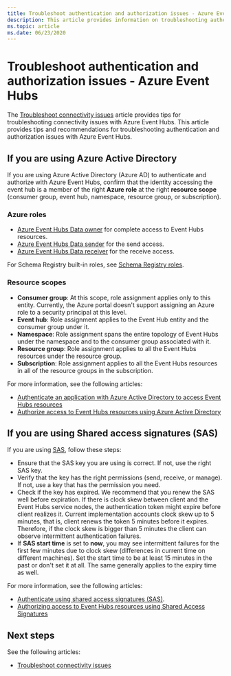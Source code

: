 ```yaml
---
title: Troubleshoot authentication and authorization issues - Azure Event Hubs
description: This article provides information on troubleshooting authentication and authorization issues with Azure Event Hubs. 
ms.topic: article
ms.date: 06/23/2020
---
```


# Troubleshoot authentication and authorization issues - Azure Event Hubs
The [Troubleshoot connectivity issues](troubleshooting-guide.md) article provides tips for troubleshooting connectivity issues with Azure Event Hubs. This article provides tips and recommendations for troubleshooting authentication and authorization issues with Azure Event Hubs. 

## If you are using Azure Active Directory
If you are using Azure Active Directory (Azure AD) to authenticate and authorize with Azure Event Hubs, confirm that the identity accessing the event hub is a member of the right **Azure role** at the right **resource scope** (consumer group, event hub, namespace, resource group, or subscription).

### Azure roles
- [Azure Event Hubs Data owner](../role-based-access-control/built-in-roles.md#azure-event-hubs-data-owner) for complete access to Event Hubs resources.
- [Azure Event Hubs Data sender](../role-based-access-control/built-in-roles.md#azure-event-hubs-data-receiver) for the send access.
- [Azure Event Hubs Data receiver](../role-based-access-control/built-in-roles.md#azure-event-hubs-data-sender) for the receive access.

For Schema Registry built-in roles, see [Schema Registry roles](schema-registry-overview.md#azure-role-based-access-control).

### Resource scopes
- **Consumer group**: At this scope, role assignment applies only to this entity. Currently, the Azure portal doesn't support assigning an Azure role to a security principal at this level. 
- **Event hub**: Role assignment applies to the Event Hub entity and the consumer group under it.
- **Namespace**: Role assignment spans the entire topology of Event Hubs under the namespace and to the consumer group associated with it.
- **Resource group**: Role assignment applies to all the Event Hubs resources under the resource group.
- **Subscription**: Role assignment applies to all the Event Hubs resources in all of the resource groups in the subscription.

For more information, see the following articles:

- [Authenticate an application with Azure Active Directory to access Event Hubs resources](authenticate-application.md)
- [Authorize access to Event Hubs resources using Azure Active Directory](authorize-access-azure-active-directory.md)

## If you are using Shared access signatures (SAS)
If you are using [SAS](authenticate-shared-access-signature.md), follow these steps: 

- Ensure that the SAS key you are using is correct. If not, use the right SAS key.
- Verify that the key has the right permissions (send, receive, or manage). If not, use a key that has the permission you need. 
- Check if the key has expired. We recommend that you renew the SAS well before expiration. If there is clock skew between client and the Event Hubs service nodes, the authentication token might expire before client realizes it. Current implementation accounts clock skew up to 5 minutes, that is, client renews the token 5 minutes before it expires. Therefore, if the clock skew is bigger than 5 minutes the client can observe intermittent authentication failures.
- If **SAS start time** is set to **now**, you may see intermittent failures for the first few minutes due to clock skew (differences in current time on different machines). Set the start time to be at least 15 minutes in the past or don't set it at all. The same generally applies to the expiry time as well. 

For more information, see the following articles: 

- [Authenticate using shared access signatures (SAS)](authenticate-shared-access-signature.md). 
- [Authorizing access to Event Hubs resources using Shared Access Signatures](authorize-access-shared-access-signature.md)

## Next steps

See the following articles:

* [Troubleshoot connectivity issues](troubleshooting-guide.md)
